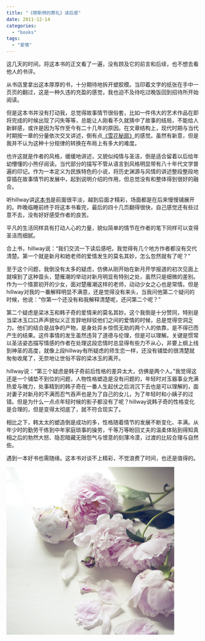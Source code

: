 ```yaml
---
title: "《穆斯林的葬礼》读后感"
date: 2011-12-14
categories: 
  - "books"
tags: 
  - "爱情"
---
```


这几天的时间，将这本书的正文看了一遍，没有顾及它的前言和后续，也不想去看他人的书评。

从书店里拿出这本厚厚的书，十分期待地拆开塑胶模。当印着文字的纸张在手中一页页的翻过，这是一种久违的充盈的感觉，我也迫不及待吃过晚饭回到招待所开始阅读。

但是这本书并没有打动我，总觉得故事情节很俗套，比如一件伟大的艺术作品在即将完成的时候出现了闪失等等，总能让人刚看不久就猜中了故事的结局，不能给人新鲜感，或许是因为写作至今有二十几年的原因。在文章结构上，现代时期与当代时期按一章的分量依次交叉讲述，倒有点[《雪花秘扇》](http://www.jfsay.com/archives/375.html "交叉混乱  雪花秘扇")的感觉。虽然有新意，但是我并不认为这种十分规律的转换在布局上有多大的难度。

也许这就是作者的风格，缓缓地讲述，又貌似纯情与圣洁，倒是适合留着以后给年幼懵懂的小熊仔阅读。当代部分的描写不管从语言到风格明显带有八十年代文学普遍的印记。作为一本定义为民族特色的小说，将历史渊源与风情的讲述整段整段地穿插在故事情节的发展中，起到说明介绍的作用，但总觉没有和整体得到很好的融合。

听hillway讲[这本书](http://www.jfsay.com/archives/422.html "壁玉奇星月 雁潮姑淑彦")是前面很平淡，越到后面才精彩，场面都是在后来慢慢铺展开的。昨晚临睡前终于将这本书看完，最后的四十几页翻得很快，自己感觉还有些过意不去，没有好好感受作者的良苦。

平凡的生活同样具有打动人心的力量，貌似简单的情节在作者的笔下同样可以变得圣洁而细腻。

合上书，hillway说：“我们交流一下读后感吧，我觉得有几个地方作者都没有交代清楚。第一个就是新月和她老师的爱情发生的莫名其妙，怎么忽然就有了呢？”

至于这个问题，我倒没有太多的疑虑，仿佛从刚开始在新月开学报道的初次见面上就嗅到了这种苗头，楚雁潮的举动对新月明显有特别之处，虽然只是细微的差别。作为一个情窦初开的少女，面对楚雁潮这样的老师，动动少女之心也是常情。但是hillway对我的一番解释明显不满意，还是觉得没有来头，当我问他第二个疑问的时候，他说：“你第一个还没有和我解释清楚呢，还问第二个呢？”

第二个疑虑是梁冰玉和韩子奇的爱情来的莫名其妙。这个我倒是十分赞同，特别是当梁冰玉口口声声貌似义正言辞地辩驳他们之间的爱情的时候，总是觉得空洞乏力。他们的结合是战争的产物，是身处异乡惊慌无助的两个人的依靠，是不得已而产生的结果。这件事情的发生虽然违背了道德与伦理，但是可以理解。关键是惯常以圣洁姿态描写情感的作者在处理这段恋情时总显得有些力不从心，非要上纲上线到神圣的高度，就像上段hillway有所疑虑的师生恋一样，还没有铺垫的很清楚就匆匆收尾了，无奈地让世俗不容的梁冰玉的离开。

hillway说：“第三个疑虑是韩子奇前后性格的差异太大，仿佛是两个人。”我觉得这还是一个铺垫不到位的问题，人物性格塑造是没有问题的，年轻时对玉器事业充满热爱与魄力，处事精到的韩子奇在一番人生起伏之后消沉下去也是可以理解的，面对妻子对新月的不满而忍气吞声也是为了自己的女儿，为了年轻时和小姨子的过错。但是为什么一点点年轻时候的影子都没有了呢？hillway说韩子奇的性格变化是合理的，但是变得太彻底了，就不符合现实了。

相比之下，韩太太的塑造倒是成功的多，性格随着情节的发展不断变化、丰满。从年少时的勤劳干练到中年家庭琐事的操劳，千等万等盼回丈夫的温柔体贴到得知真相之后的勃然大怒、隐忍暗藏无限怨气与恨意的刻薄冷漠，过渡的比较合理与自然些。

遇到一本好书也需随缘。这本书对谈不上精彩，不觉浪费了时间，也还是值得的。

![758be39ajw1dna666r2kyj](images/6496308565_124efba0cd.jpg)
